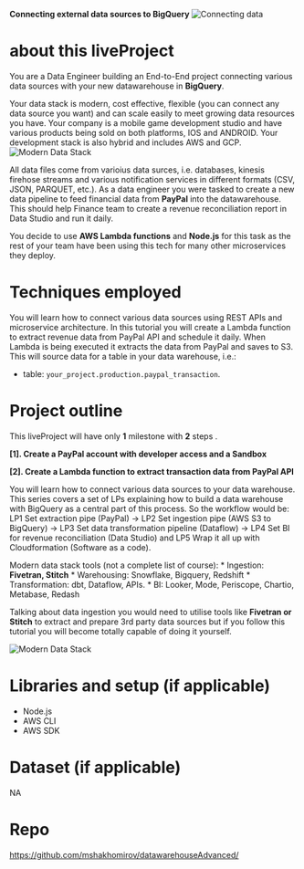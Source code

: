 
**Connecting external data sources to BigQuery**
![Connecting data](mydataschool.com/liveprojects/img/s2-intro-1.png)


# about this liveProject

You are a Data Engineer building an End-to-End project connecting various data sources with your new datawarehouse in **BigQuery**.

Your data stack is modern, cost effective, flexible (you can connect any data source you want) and can scale easily to meet growing data resources you have. Your company is a mobile game development studio and have various products being sold on both platforms, IOS and ANDROID. Your development stack is also hybrid and includes AWS and GCP. 
![Modern Data Stack](mydataschool.com/liveprojects/img/modernDataStack.png)

All data files come from varioius data surces, i.e. databases, kinesis firehose streams and various notification services in different formats (CSV, JSON, PARQUET, etc.).
As a data engineer you were tasked to create a new data pipeline to feed financial data from **PayPal** into the datawarehouse. This should help Finance team to create a revenue reconciliation report in Data Studio and run it daily. 

You decide to use **AWS Lambda functions** and **Node.js** for this task as the rest of your team have been using this tech for many other microservices they deploy.

# Techniques employed

You will learn how to connect various data sources using REST APIs and microservice architecture. In this tutorial you will create a Lambda function to extract revenue data from PayPal API and schedule it daily.
When Lambda is being executed it extracts the data from PayPal and saves to S3. This will source data for a table in your data warehouse, i.e.:
- table: `your_project.production.paypal_transaction`.

# Project outline

This liveProject will have only **1** milestone with **2** steps .

**[1]. Create a PayPal account with developer access and a Sandbox**

**[2]. Create a Lambda function to extract transaction data from PayPal API**


You will learn how to connect various data sources to your data warehouse. This series covers a set of LPs explaining how to build a data warehouse with BigQuery as a central part of this process.
So the workflow would be: 
LP1 Set extraction pipe (PayPal) -> LP2 Set ingestion pipe (AWS S3 to BigQuery) -> LP3 Set data transformation pipeline (Dataflow) -> LP4 Set BI for revenue reconciliation (Data Studio) and LP5 Wrap it all up with Cloudformation (Software as a code).

Modern data stack tools (not a complete list of course):
    * Ingestion: **Fivetran, Stitch**
    * Warehousing: Snowflake, Bigquery, Redshift
    * Transformation: dbt, Dataflow, APIs.
    * BI: Looker, Mode, Periscope, Chartio, Metabase, Redash

Talking about data ingestion you would need to utilise tools like **Fivetran or Stitch** to extract and prepare 3rd party data sources but if you follow this tutorial you will become totally capable of doing it yourself.

![Modern Data Stack](mydataschool.com/liveprojects/img/modernDataStack.png)



# Libraries and setup (if applicable)

- Node.js
- AWS CLI
- AWS SDK



# Dataset (if applicable)

NA

# Repo
https://github.com/mshakhomirov/datawarehouseAdvanced/
